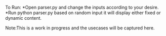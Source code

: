 To Run:
*Open parser.py and change the inputs according to your desire.
*Run python parser.py based on random input it will display either fixed or 
dynamic content.


Note:This is a work in progress and the usecases will be captured here.
